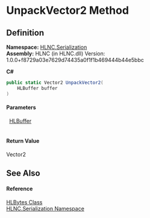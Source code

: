 # UnpackVector2 Method




## Definition
**Namespace:** <a href="N_HLNC_Serialization">HLNC.Serialization</a>  
**Assembly:** HLNC (in HLNC.dll) Version: 1.0.0+f8729a03e7629d74435a0f1f1b469444b44e5bbc

**C#**
``` C#
public static Vector2 UnpackVector2(
	HLBuffer buffer
)
```



#### Parameters
<dl><dt>  <a href="T_HLNC_Serialization_HLBuffer">HLBuffer</a></dt><dd> </dd></dl>

#### Return Value
Vector2

## See Also


#### Reference
<a href="T_HLNC_Serialization_HLBytes">HLBytes Class</a>  
<a href="N_HLNC_Serialization">HLNC.Serialization Namespace</a>  
